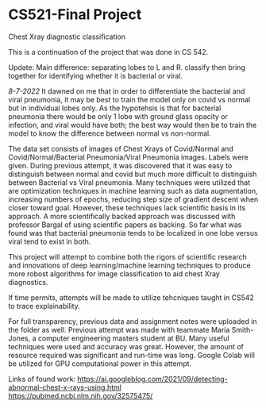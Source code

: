 # CS521-Final Project
Chest Xray diagnostic classification

This is a continuation of the project that was done in CS 542.

Update: Main difference:  separating lobes to L and R.  classify then bring together for identifying whether it is bacterial or viral.  

*8-7-2022* It dawned on me that in order to differentiate the bacterial and viral pneumonia, it may be best to train the model only on covid vs normal but in individual lobes only.  As the hypotehsis is that for bacterial pneumonia there would be only 1 lobe with ground glass opacity or infection, and viral would have both; the best way would then be to train the model to know the difference between normal vs non-normal. 




The data set consists of images of Chest Xrays of Covid/Normal and Covid/Normal/Bacterial Pneumonia/Viral Pneumonia images.  Labels were given.
During previous attempt, it was discovered that it was easy to distinguish between normal and covid but much more difficult to distinguish between Bacterial vs Viral pneumonia.  Many techniques were utilized that are optimization techniques in machine learning such as data augmentation, increasing numbers of epochs, reducing step size of gradient descent when closer toward goal.  However, these techniques lack scientific basis in its approach.  A more scientifically backed approach was discussed with professor Bargal of using scientific papers as backing.  So far what was found was that bacterial pneumonia tends to be localized in one lobe versus viral tend to exist in both.

This project will attempt to combine both the rigors of scientific research and innovations of deep learning/machine learning techniques to produce more robost algorithms for image classification to aid chest Xray diagnostics.  

If time permits, attempts will be made to utilize tehcniques taught in CS542 to trace explainability.

For full transparency, previous data and assignment notes were uploaded in the folder as well.  Previous attempt was made with teammate Maria Smith-Jones, a computer engineering masters student at BU.  Many useful techniques were used and accuracy was great.  However, the amount of resource required was significant and run-time was long.  Google Colab will be utilized for GPU computational power in this attempt.  

Links of found work:
https://ai.googleblog.com/2021/09/detecting-abnormal-chest-x-rays-using.html 
https://pubmed.ncbi.nlm.nih.gov/32575475/

